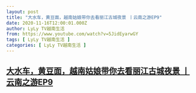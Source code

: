 ```yaml
---
layout: post
title: "大水车，黄豆面，越南姑娘带你去看丽江古城夜景 丨云南之游EP9"
date: 2020-11-16T12:00:01.000Z
author: LyLy TV越南生活
from: https://www.youtube.com/watch?v=5JidEyarwGY
tags: [ LyLy TV越南生活 ]
categories: [ LyLy TV越南生活 ]
---
```

<!--1605528001000-->
[大水车，黄豆面，越南姑娘带你去看丽江古城夜景 丨云南之游EP9](https://www.youtube.com/watch?v=5JidEyarwGY)
------

<div>

</div>
